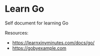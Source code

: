 # Learn Go
Self document for learning Go

Resources:
* https://learnxinyminutes.com/docs/go/
* https://gobyexample.com
